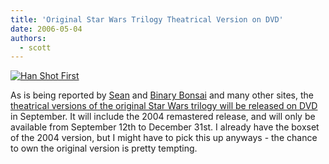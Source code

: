 ```yaml
---
title: 'Original Star Wars Trilogy Theatrical Version on DVD'
date: 2006-05-04
authors:
  - scott
---
```


[![Han Shot First](/images/blog-photos/20060503_1_bg.jpg)](http://www.starwars.com/episode-iv/release/video/news20060503.html)

As is being reported by [Sean](http://nyarlo.net/2006/05/f-bomb/) and [Binary Bonsai](http://binarybonsai.com/archives/2006/05/04/star-wars-theatrical-release-on-dvd/) and many other sites, the [theatrical versions of the original Star Wars trilogy will be released on DVD](http://www.starwars.com/episode-iv/release/video/news20060503.html) in September. It will include the 2004 remastered release, and will only be available from September 12th to December 31st. I already have the boxset of the 2004 version, but I might have to pick this up anyways - the chance to own the original version is pretty tempting.
